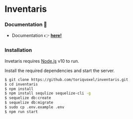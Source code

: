 # Inventaris

### Documentation  :pushpin:
- Documentation :point_right:  **[here!](https://documenter.getpostman.com/view/8708119/SztG3m61?version=latest "here!")**

### Installation

Invetaris requires [Node.js](https://nodejs.org/) v10 to run.

Install the required dependencies and start the server.

```sh
$ git clone https://github.com/toriqvoxel/inventaris.git
$ cd inventaris
$ npm install
$ npm install sequlize sequelize-cli -g
$ sequelize db:create
$ sequelize db:migrate
$ sudo cp .env.example .env
$ npm run start
```
